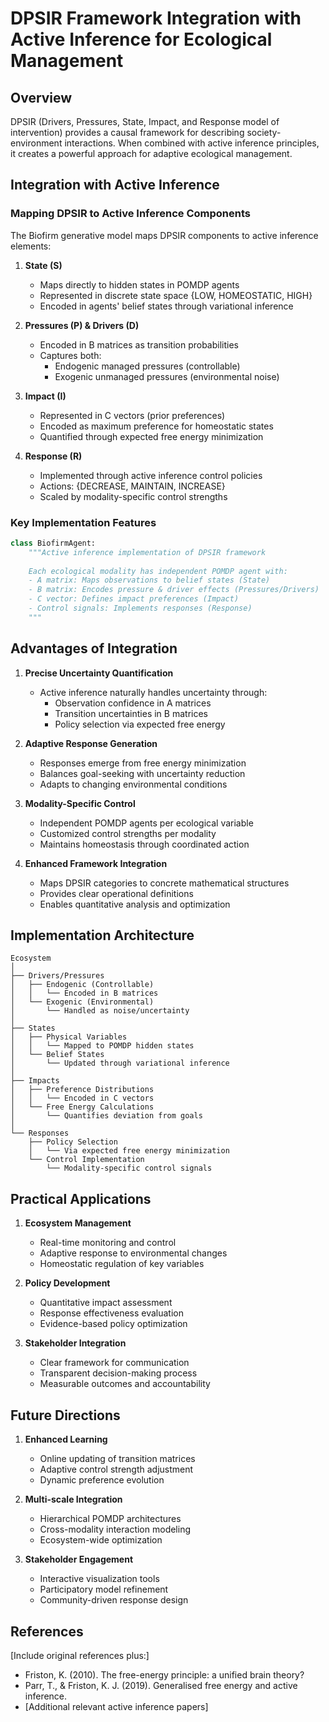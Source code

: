 # DPSIR Framework Integration with Active Inference for Ecological Management

## Overview
DPSIR (Drivers, Pressures, State, Impact, and Response model of intervention) provides a causal framework for describing society-environment interactions. When combined with active inference principles, it creates a powerful approach for adaptive ecological management.

## Integration with Active Inference

### Mapping DPSIR to Active Inference Components

The Biofirm generative model maps DPSIR components to active inference elements:

1. **State (S)**
   - Maps directly to hidden states in POMDP agents
   - Represented in discrete state space {LOW, HOMEOSTATIC, HIGH}
   - Encoded in agents' belief states through variational inference
   
2. **Pressures (P) & Drivers (D)**
   - Encoded in B matrices as transition probabilities
   - Captures both:
     - Endogenic managed pressures (controllable)
     - Exogenic unmanaged pressures (environmental noise)
   
3. **Impact (I)**
   - Represented in C vectors (prior preferences)
   - Encoded as maximum preference for homeostatic states
   - Quantified through expected free energy minimization

4. **Response (R)**
   - Implemented through active inference control policies
   - Actions: {DECREASE, MAINTAIN, INCREASE}
   - Scaled by modality-specific control strengths

### Key Implementation Features

```python
class BiofirmAgent:
    """Active inference implementation of DPSIR framework
    
    Each ecological modality has independent POMDP agent with:
    - A matrix: Maps observations to belief states (State)
    - B matrix: Encodes pressure & driver effects (Pressures/Drivers) 
    - C vector: Defines impact preferences (Impact)
    - Control signals: Implements responses (Response)
    """
```

## Advantages of Integration

1. **Precise Uncertainty Quantification**
   - Active inference naturally handles uncertainty through:
     - Observation confidence in A matrices
     - Transition uncertainties in B matrices
     - Policy selection via expected free energy

2. **Adaptive Response Generation**
   - Responses emerge from free energy minimization
   - Balances goal-seeking with uncertainty reduction
   - Adapts to changing environmental conditions

3. **Modality-Specific Control**
   - Independent POMDP agents per ecological variable
   - Customized control strengths per modality
   - Maintains homeostasis through coordinated action

4. **Enhanced Framework Integration**
   - Maps DPSIR categories to concrete mathematical structures
   - Provides clear operational definitions
   - Enables quantitative analysis and optimization

## Implementation Architecture

```
Ecosystem
│
├── Drivers/Pressures
│   ├── Endogenic (Controllable)
│   │   └── Encoded in B matrices
│   └── Exogenic (Environmental)
│       └── Handled as noise/uncertainty
│
├── States
│   ├── Physical Variables
│   │   └── Mapped to POMDP hidden states
│   └── Belief States
│       └── Updated through variational inference
│
├── Impacts
│   ├── Preference Distributions
│   │   └── Encoded in C vectors
│   └── Free Energy Calculations
│       └── Quantifies deviation from goals
│
└── Responses
    ├── Policy Selection
    │   └── Via expected free energy minimization
    └── Control Implementation
        └── Modality-specific control signals
```

## Practical Applications

1. **Ecosystem Management**
   - Real-time monitoring and control
   - Adaptive response to environmental changes
   - Homeostatic regulation of key variables

2. **Policy Development**
   - Quantitative impact assessment
   - Response effectiveness evaluation
   - Evidence-based policy optimization

3. **Stakeholder Integration**
   - Clear framework for communication
   - Transparent decision-making process
   - Measurable outcomes and accountability

## Future Directions

1. **Enhanced Learning**
   - Online updating of transition matrices
   - Adaptive control strength adjustment
   - Dynamic preference evolution

2. **Multi-scale Integration**
   - Hierarchical POMDP architectures
   - Cross-modality interaction modeling
   - Ecosystem-wide optimization

3. **Stakeholder Engagement**
   - Interactive visualization tools
   - Participatory model refinement
   - Community-driven response design

## References
[Include original references plus:]

- Friston, K. (2010). The free-energy principle: a unified brain theory?
- Parr, T., & Friston, K. J. (2019). Generalised free energy and active inference.
- [Additional relevant active inference papers]
